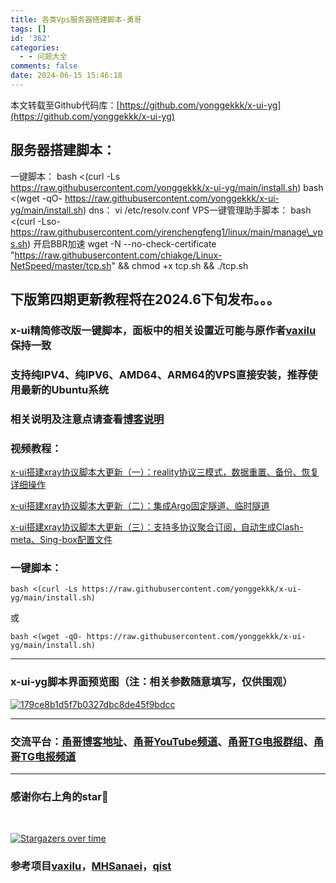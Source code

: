 ```yaml
---
title: 各类Vps服务器搭建脚本-勇哥
tags: []
id: '362'
categories:
  - - 问题大全
comments: false
date: 2024-06-15 15:46:18
---
```


本文转载至Github代码库：[https://github.com/yonggekkk/x-ui-yg](https://github.com/yonggekkk/x-ui-yg)

## 服务器搭建脚本：

一键脚本： bash <(curl -Ls https://raw.githubusercontent.com/yonggekkk/x-ui-yg/main/install.sh) bash <(wget -qO- https://raw.githubusercontent.com/yonggekkk/x-ui-yg/main/install.sh) dns： vi /etc/resolv.conf VPS一键管理助手脚本： bash <(curl -Lso- https://raw.githubusercontent.com/yirenchengfeng1/linux/main/manage\_vps.sh) 开启BBR加速 wget -N --no-check-certificate "https://raw.githubusercontent.com/chiakge/Linux-NetSpeed/master/tcp.sh" && chmod +x tcp.sh && ./tcp.sh  

## 下版第四期更新教程将在2024.6下旬发布。。。

### x-ui精简修改版一键脚本，面板中的相关设置近可能与原作者[vaxilu](https://github.com/vaxilu/x-ui)保持一致

### 支持纯IPV4、纯IPV6、AMD64、ARM64的VPS直接安装，推荐使用最新的Ubuntu系统

### 相关说明及注意点请查看[博客说明](https://ygkkk.blogspot.com/2023/05/reality-xui-chatgpt.html)

### 视频教程：

[x-ui搭建xray协议脚本大更新（一）：reality协议三模式，数据重置、备份、恢复详细操作](https://youtu.be/xlvKnjQoF7c)

[x-ui搭建xray协议脚本大更新（二）：集成Argo固定隧道、临时隧道](https://youtu.be/NCPCHAi8pzs)

[x-ui搭建xray协议脚本大更新（三）：支持多协议聚合订阅，自动生成Clash-meta、Sing-box配置文件](https://youtu.be/UlQm6c0UQ4U)

### 一键脚本：

```
bash <(curl -Ls https://raw.githubusercontent.com/yonggekkk/x-ui-yg/main/install.sh)
```

或

```
bash <(wget -qO- https://raw.githubusercontent.com/yonggekkk/x-ui-yg/main/install.sh)
```

* * *

### x-ui-yg脚本界面预览图（注：相关参数随意填写，仅供围观）

[![179ce8b1d5f7b0327dbc8de45f9bdcc](https://private-user-images.githubusercontent.com/121604513/332624095-e28f0beb-efc3-41c1-895e-e39dc8863a37.png?jwt=eyJhbGciOiJIUzI1NiIsInR5cCI6IkpXVCJ9.eyJpc3MiOiJnaXRodWIuY29tIiwiYXVkIjoicmF3LmdpdGh1YnVzZXJjb250ZW50LmNvbSIsImtleSI6ImtleTUiLCJleHAiOjE3MTg0Mzc2NzQsIm5iZiI6MTcxODQzNzM3NCwicGF0aCI6Ii8xMjE2MDQ1MTMvMzMyNjI0MDk1LWUyOGYwYmViLWVmYzMtNDFjMS04OTVlLWUzOWRjODg2M2EzNy5wbmc_WC1BbXotQWxnb3JpdGhtPUFXUzQtSE1BQy1TSEEyNTYmWC1BbXotQ3JlZGVudGlhbD1BS0lBVkNPRFlMU0E1M1BRSzRaQSUyRjIwMjQwNjE1JTJGdXMtZWFzdC0xJTJGczMlMkZhd3M0X3JlcXVlc3QmWC1BbXotRGF0ZT0yMDI0MDYxNVQwNzQyNTRaJlgtQW16LUV4cGlyZXM9MzAwJlgtQW16LVNpZ25hdHVyZT1hNzQ2OTY4ZTdlNjhkNWY4YmU4MjRhYmRjOTJiNWRkODEzMGQ0YWFjNDkyOTYxMjRhYjMwNzNiODE4OWRmZDY5JlgtQW16LVNpZ25lZEhlYWRlcnM9aG9zdCZhY3Rvcl9pZD0wJmtleV9pZD0wJnJlcG9faWQ9MCJ9.hW_1k7-Ge83XQ3AEHq1OOnClL9f4yOJfUCuJeK3-jXQ)](https://private-user-images.githubusercontent.com/121604513/332624095-e28f0beb-efc3-41c1-895e-e39dc8863a37.png?jwt=eyJhbGciOiJIUzI1NiIsInR5cCI6IkpXVCJ9.eyJpc3MiOiJnaXRodWIuY29tIiwiYXVkIjoicmF3LmdpdGh1YnVzZXJjb250ZW50LmNvbSIsImtleSI6ImtleTUiLCJleHAiOjE3MTg0Mzc2NzQsIm5iZiI6MTcxODQzNzM3NCwicGF0aCI6Ii8xMjE2MDQ1MTMvMzMyNjI0MDk1LWUyOGYwYmViLWVmYzMtNDFjMS04OTVlLWUzOWRjODg2M2EzNy5wbmc_WC1BbXotQWxnb3JpdGhtPUFXUzQtSE1BQy1TSEEyNTYmWC1BbXotQ3JlZGVudGlhbD1BS0lBVkNPRFlMU0E1M1BRSzRaQSUyRjIwMjQwNjE1JTJGdXMtZWFzdC0xJTJGczMlMkZhd3M0X3JlcXVlc3QmWC1BbXotRGF0ZT0yMDI0MDYxNVQwNzQyNTRaJlgtQW16LUV4cGlyZXM9MzAwJlgtQW16LVNpZ25hdHVyZT1hNzQ2OTY4ZTdlNjhkNWY4YmU4MjRhYmRjOTJiNWRkODEzMGQ0YWFjNDkyOTYxMjRhYjMwNzNiODE4OWRmZDY5JlgtQW16LVNpZ25lZEhlYWRlcnM9aG9zdCZhY3Rvcl9pZD0wJmtleV9pZD0wJnJlcG9faWQ9MCJ9.hW_1k7-Ge83XQ3AEHq1OOnClL9f4yOJfUCuJeK3-jXQ)

* * *

### 交流平台：[甬哥博客地址](https://ygkkk.blogspot.com)、[甬哥YouTube频道](https://www.youtube.com/@ygkkk)、[甬哥TG电报群组](https://t.me/+jZHc6-A-1QQ5ZGVl)、[甬哥TG电报频道](https://t.me/+DkC9ZZUgEFQzMTZl)

* * *

### 感谢你右上角的star🌟

 

[![Stargazers over time](https://camo.githubusercontent.com/d449d6deb5aaf52ba9c7fc1ae0999bbb1b5f58f60cb26538e903d040af6ff2e1/68747470733a2f2f7374617263686172742e63632f796f6e6767656b6b6b2f782d75692d79672e737667)](https://starchart.cc/yonggekkk/x-ui-yg)

### 参考项目[vaxilu](https://github.com/vaxilu/x-ui)，[MHSanaei](https://github.com/MHSanaei/3x-ui)，[qist](https://github.com/qist/xray-ui)